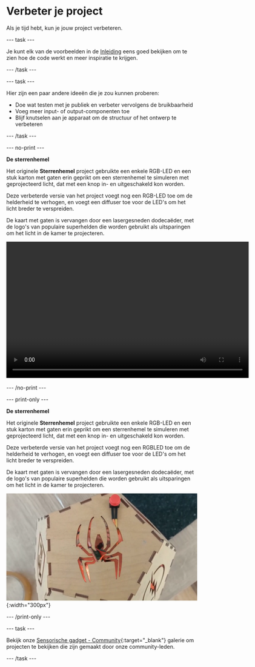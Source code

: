 # Verbeter je project

Als je tijd hebt, kun je jouw project verbeteren.

--- task ---

Je kunt elk van de voorbeelden in de [Inleiding](.) eens goed bekijken om te zien hoe de code werkt en meer inspiratie te krijgen.

--- /task ---

--- task ---

Hier zijn een paar andere ideeën die je zou kunnen proberen:
+ Doe wat testen met je publiek en verbeter vervolgens de bruikbaarheid
+ Voeg meer input- of output-componenten toe
+ Blijf knutselen aan je apparaat om de structuur of het ontwerp te verbeteren

--- /task ---

--- no-print ---

**De sterrenhemel**

Het originele **Sterrenhemel** project gebruikte een enkele RGB-LED en een stuk karton met gaten erin geprikt om een sterrenhemel te simuleren met geprojecteerd licht, dat met een knop in- en uitgeschakeld kon worden.

Deze verbeterde versie van het project voegt nog een RGB-LED toe om de helderheid te verhogen, en voegt een diffuser toe voor de LED's om het licht breder te verspreiden.

De kaart met gaten is vervangen door een lasergesneden dodecaëder, met de logo's van populaire superhelden die worden gebruikt als uitsparingen om het licht in de kamer te projecteren.

<video width="640" height="360" controls>
<source src="images/PicoUpgrade.mp4" type="video/mp4">
Je browser ondersteunt geen WebM-video, probeer Firefox of Chrome
</video>

--- /no-print ---

--- print-only ---

**De sterrenhemel**

Het originele **Sterrenhemel** project gebruikte een enkele RGB-LED en een stuk karton met gaten erin geprikt om een sterrenhemel te simuleren met geprojecteerd licht, dat met een knop in- en uitgeschakeld kon worden.

Deze verbeterde versie van het project voegt nog een RGBLED toe om de helderheid te verhogen, en voegt een diffuser toe voor de LED's om het licht breder te verspreiden.

De kaart met gaten is vervangen door een lasergesneden dodecaëder, met de logo's van populaire superhelden die worden gebruikt als uitsparingen om het licht in de kamer te projecteren.

![Afbeelding met een spin gesneden uit een vijfhoekig stuk hout, onderdeel van een dodecaëdrische lamp.](images/upgrade_lamp.png){:width="300px"}

--- /print-only ---

--- task ---

Bekijk onze [Sensorische gadget - Community](https://wke.lt/w/s/qX5TaK){:target="_blank"} galerie om projecten te bekijken die zijn gemaakt door onze community-leden.

--- /task ---


